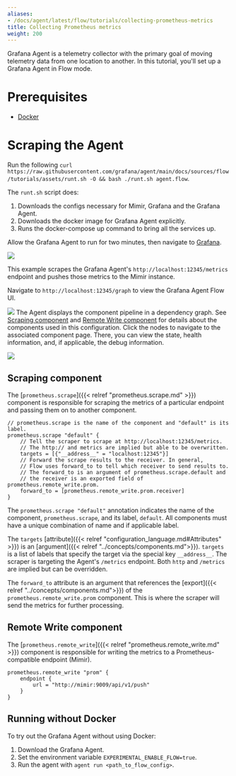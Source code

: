 ```yaml
---
aliases:
- /docs/agent/latest/flow/tutorials/collecting-prometheus-metrics
title: Collecting Prometheus metrics
weight: 200
---
```


Grafana Agent is a telemetry collector with the primary goal of moving telemetry data from one location to another. In this tutorial, you'll set up a Grafana Agent in Flow mode.

# Prerequisites

* [Docker](https://www.docker.com/products/docker-desktop)

# Scraping the Agent

Run the following `curl https://raw.githubusercontent.com/grafana/agent/main/docs/sources/flow/tutorials/assets/runt.sh -O && bash ./runt.sh agent.flow`. 

The `runt.sh` script does:

1. Downloads the configs necessary for Mimir, Grafana and the Grafana Agent. 
2. Downloads the docker image for Grafana Agent explicitly.
3. Runs the docker-compose up command to bring all the services up.

Allow the Grafana Agent to run for two minutes, then navigate to [Grafana](http://localhost:3000/explore?orgId=1&left=%5B%22now-1h%22,%22now%22,%22Mimir%22,%7B%22refId%22:%22A%22,%22instant%22:true,%22range%22:true,%22exemplar%22:true,%22expr%22:%22agent_build_info%7B%7D%22%7D%5D). 

![](../assets/agent_build_info.png)

This example scrapes the Grafana Agent's `http://localhost:12345/metrics` endpoint and pushes those metrics to the Mimir instance.

Navigate to `http://localhost:12345/graph` to view the Grafana Agent Flow UI. 

![](../assets/graph.png)
The Agent displays the component pipeline in a dependency graph.  See [Scraping component](#scraping-component) and [Remote Write component](#remote-write-component) for details about the components used in this configuration. 
Click the nodes to navigate to the associated component page. There, you can view the state, health information, and, if applicable, the debug information.

![](../assets/comp_info.png)




## Scraping component

The [`prometheus.scrape`]({{< relref "prometheus.scrape.md" >}}) component is responsible for scraping the metrics of a particular endpoint and passing them on to another component.

```river
// prometheus.scrape is the name of the component and "default" is its label.
prometheus.scrape "default" {
    // Tell the scraper to scrape at http://localhost:12345/metrics.
    // The http:// and metrics are implied but able to be overwritten.
    targets = [{"__address__" = "localhost:12345"}]
    // Forward the scrape results to the receiver. In general,
    // Flow uses forward_to to tell which receiver to send results to.
    // The forward_to is an argument of prometheus.scrape.default and
    // the receiver is an exported field of prometheus.remote_write.prom.
    forward_to = [prometheus.remote_write.prom.receiver]
}
```

The `prometheus.scrape "default"` annotation indicates the name of the component, `prometheus.scrape`, and its label, `default`. All components must have a unique combination of name and if applicable label.

The `targets` [attribute]({{< relref "configuration_language.md#Attributes" >}}) is an [argument]({{< relref "../concepts/components.md">}}). `targets` is a list of labels that specify the target via the special key `__address__`. The scraper is targeting the Agent's `/metrics` endpoint. Both `http` and `/metrics` are implied but can be overridden.

The `forward_to` attribute is an argument that references the [export]({{< relref "../concepts/components.md">}}) of the `prometheus.remote_write.prom` component. This is where the scraper will send the metrics for further processing.

## Remote Write component

The [`prometheus.remote_write`]({{< relref "prometheus.remote_write.md" >}}) component is responsible for writing the metrics to a Prometheus-compatible endpoint (Mimir).

```river
prometheus.remote_write "prom" {
    endpoint {
        url = "http://mimir:9009/api/v1/push"
    }
}
```

## Running without Docker

To try out the Grafana Agent without using Docker:
1. Download the Grafana Agent.
1. Set the environment variable `EXPERIMENTAL_ENABLE_FLOW=true`.
1. Run the agent with `agent run <path_to_flow_config>`.
